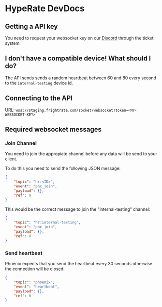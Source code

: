 # HypeRate DevDocs

## Getting a API key

You need to request your websocket key on our
[Discord](https://discord.gg/75jcqvuHAH) through the ticket system.

## I don't have a compatible device! What should I do?

The API sends sends a random heartbeat between 60 and 80 every second to the
`internal-testing` device id.

## Connecting to the API

URL: `wss://staging.frightrate.com/socket/websocket?token=<MY-WEBSOCKET-KEY>`

## Required websocket messages

### Join Channel

You need to join the appropiate channel before any data will be send to your
client.

To do this you need to send the following JSON message:

```json
{
	"topic": "hr:<ID>",
	"event": "phx_join",
	"payload": {},
	"ref": 0
}
```

This would be the correct message to join the "internal-testing" channel:

```json
{
	"topic": "hr:internal-testing",
	"event": "phx_join",
	"payload": {},
	"ref": 0
}
```

### Send heartbeat

Phoenix expects that you send the heartbeat every 30 seconds otherwise the
connection will be closed.

```json
{
	"topic": "phoenix",
	"event": "heartbeat",
	"payload": {},
	"ref": 0
}
```
